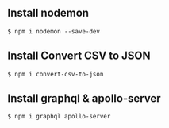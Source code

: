 ## Install nodemon

```
$ npm i nodemon --save-dev
```

## Install Convert CSV to JSON

```
$ npm i convert-csv-to-json

```

## Install graphql & apollo-server

```
$ npm i graphql apollo-server
```